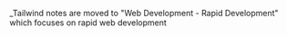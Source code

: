 \_Tailwind notes are moved to "Web Development - Rapid Development" which focuses on rapid web development